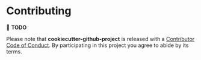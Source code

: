 # Contributing

:construction: **TODO**

Please note that **cookiecutter-github-project** is released with a
[Contributor Code of Conduct][code of conduct]. By participating in this
project you agree to abide by its terms.

[code of conduct]: /CODE_OF_CONDUCT.md
